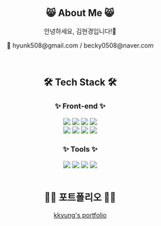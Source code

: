 <div align="center">
  <h2>😸 About Me 😸</h2>
  <p>안녕하세요, 김현경입니다!👋</p>
  <p>📧 hyunk508@gmail.com / becky0508@naver.com</p>
</div>
<br />

<h2 align="center"> 🛠 Tech Stack 🛠 </h2>
<div align="center">
  <h3>✨ Front-end ✨</h3>
  <img src="https://img.shields.io/badge/html5-E34F26.svg?style=for-the-badge&logo=html5&logoColor=white" />
  <img src="https://img.shields.io/badge/css3-1572B6.svg?style=for-the-badge&logo=css3&logoColor=white" />
  <img src="https://img.shields.io/badge/javascript-F7DF1E.svg?style=for-the-badge&logo=javascript&logoColor=20232a" />
  <img src="https://img.shields.io/badge/react-20232a.svg?style=for-the-badge&logo=react&logoColor=61DAFB" />
  <br />
  <img src="https://img.shields.io/badge/styled--components-DB7093?style=for-the-badge&logo=styled-components&logoColor=ffd35b" />
  <img src="https://img.shields.io/badge/tailwindcss-1daabb.svg?style=for-the-badge&logo=tailwind-css&logoColor=white" />
  <img src="https://img.shields.io/badge/React%20Query-FF4154?style=for-the-badge&logo=react%20query&logoColor=white" />
  <img src="https://img.shields.io/badge/next.js-000000?style=for-the-badge&logo=nextdotjs&logoColor=white">
  
  
  <h3>✨ Tools ✨</h3>
  <img src="https://img.shields.io/badge/git-F05033.svg?style=for-the-badge&logo=git&logoColor=white" />
  <img src="https://img.shields.io/badge/github-181717.svg?style=for-the-badge&logo=github&logoColor=white" />
  <img src="https://img.shields.io/badge/Notion-F3F3F3.svg?style=for-the-badge&logo=notion&logoColor=black" />
  <img src="https://img.shields.io/badge/VSCode-2C2C32.svg?style=for-the-badge&logo=visual-studio-code&logoColor=22ABF3" />
</div>
<br />

<div align="center">
  <h2>👩‍💻 포트폴리오 👩‍💻</h2>
  <a href="https://kkyung99.github.io/hk-portfolio/">kkyung's portfolio</a>
</div>
